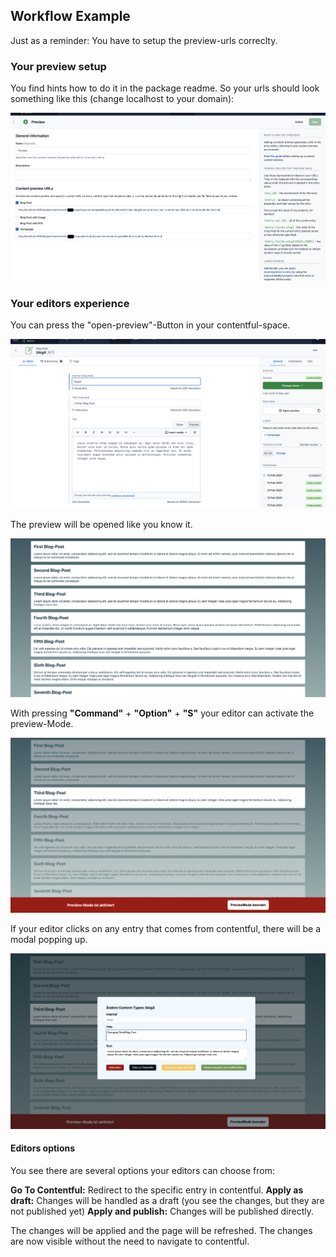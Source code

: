 ## Workflow Example

Just as a reminder: You have to setup the preview-urls correclty.

### Your preview setup

You find hints how to do it in the package readme. So your urls should look something like this (change localhost to your domain):

![previewUrls](./workflow-images/previewUrls.png)

### Your editors experience

You can press the "open-preview"-Button in your contentful-space.

![contentful](./workflow-images/ContentfulApp.png)

The preview will be opened like you know it.

![noPreview](./workflow-images/blogPostpage.png)

With pressing **"Command"** + **"Option"** + **"S"** your editor can activate the preview-Mode.

![previewMode](./workflow-images/previewModeOn.png)

If your editor clicks on any entry that comes from contentful, there will be a modal popping up.

![Portal](./workflow-images/Portal.png)

#### Editors options

You see there are several options your editors can choose from:

**Go To Contentful:** Redirect to the specific entry in contentful.
**Apply as draft:** Changes will be handled as a draft (you see the changes, but they are not published yet)
**Apply and publish:** Changes will be published directly.

The changes will be applied and the page will be refreshed. The changes are now visible without the need to navigate to contentful.
